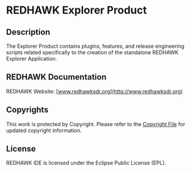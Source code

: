 # REDHAWK Explorer Product
 
## Description

The Explorer Product contains plugins, features, and release engineering scripts related specifically to the creation of the standalone REDHAWK Explorer Application.
 
## REDHAWK Documentation

REDHAWK Website: [www.redhawksdr.org](http://www.redhawksdr.org)

## Copyrights

This work is protected by Copyright. Please refer to the [Copyright File](COPYRIGHT) for updated copyright information.

## License

REDHAWK IDE is licensed under the Eclipse Public License (EPL).
 
